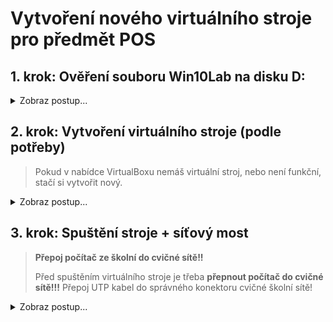# Vytvoření nového virtuálního stroje pro předmět POS

<!-- 
Kontroluj, že je tu vše...
Vytvořit vlastní kopii virt. pevného disku
Originály: D:\base
Zkopírujte: D:\base\Win10lab.vhd (Původní image ponechte pro další žáky!!!)
Vaše kopie bude: D:\Win10lab-prijmeni.vhd
Vytvořte ve VirtualBoxu nový virtuální stroj
(Pokud ještě nemáte... ;) )
Název: Win10Lab
OS: Windows 10 (64 bit)
Paměť: 4096 MB
Aspoň 2048 MB ;)
Méně než 50% celkové paměti.
Připojit existující pevný disk:
Vyberte svou kopii souboru s virtuálním pevným diskem, kterou jste si vytvořili v rámci bodu 2.
Nastavit Síťový most
VM → Nastavení... → Síť
Karta 1 → Připojena k:
Síťový most
-->

## 1. krok: Ověření souboru Win10Lab na disku D:
<details><summary>Zobraz postup...</summary>

1. V&nbsp;Průzkumníku souborů si zobraz disk `D:\`.
1. Zkontroluj, že tam je soubor `D:\win10lab.vdi`.
1. Pokud chybí (nebo se při spuštění ukázalo, že je poškozený), zkopíruj si ho ze složky `D:\base`:
    <br />
    <br />**POZOR!!! Nepřipojuj soubor ze složky `D:\base`, zkopíruj si ho na `D:`!!! Originál ponech ve složce `D:\base` pro další žáky!!!**
    <br />
    <br />
1. Pokud složku `D:\base` nemáš, nebo v&nbsp;ní soubor chybí, zkopíruj si soubor ze síťového serveru `\\dilna` (je to o něco pomalejší):
    <br />
    <br />**POZOR!!! Nepřipojuj soubor ze serveru, zkopíruj si ho na `D:`!!!**
    <br />
    <br />  ![Stažení vzorového stroje](img/pos-vm_055_kopie-vzoroveho.png)

</details>

## 2. krok: Vytvoření virtuálního stroje (podle potřeby)

> Pokud v&nbsp;nabídce VirtualBoxu nemáš virtuální stroj, nebo není funkční, stačí si vytvořit nový.

<details><summary>Zobraz postup...</summary>

1. Vytvoř nový virtuální stroj&nbsp;<br />  ![Klikni na „Nový stroj“](img/pos-vm_010_novy-stroj.png)
1. Přepnutí do _expertního režimu_ &nbsp;<br />  ![Přepnutí do expertního režimu](img/pos-vm_020_expertni-rezim.png)
1. Zadej nastavení virtuálního stroje: &nbsp;<br />  ![Nastavení stroje](img/pos-vm_030_nastaveni-stroje.png)
    - Název stroje je pro tebe, na ven vidět nejde.
    - Umístění souborů stroje bude `C:\vms\prijmeni`. Zkontroluj, že na `C:\` je složka `vms`. Další složky se vytvoří samy.
    - Disk obsahuje instalaci 64bitových Windows 10.
    - Velikost paměti by měla být nejlépe aspoň 4&nbsp;GB, ale není doporučeno přiřazovat stroji více než polovinu kapacity skutečné paměti (jezdec by měl být v&nbsp;zelené zóně).
1. K&nbsp;virtuálnímu stroji připojíme připravený virtuální disk stažený na `D:\win10lab.vdi`:<br />
    ![Přiřaď virtuálnímu stroji virtuální disk](img/pos-vm_040_pridat-disk.png)
    <br />
    ![](img/pos-vm_050_pridat-disk-ktery.png)
1. Potvrď připojení virtuálního disku:<br /> ![Potvrzení volby virtuálního disku](img/pos-vm_060_pridat-disk-vybrat.png)
1. Vytvoř stroj:<br /> ![Potvrzení](img/pos-vm_070_potvrd.png)
1. Nastavení síťového mostu<br />
Aby počítač mohl komunikovat ve cvičné síti, je třeba ho přepnout do režimu _síťový most_!<br />
![Nastavení síťového mostu](img/pos-vm_080_sitovy-most.png)
1. Doporučené nastavení: přiřazení více jader procesoru<br /> ![](img/pos-vm_090_volitelne-procesor.png)

</details>

## 3. krok: Spuštění stroje + síťový most
> **Přepoj počítač ze školní do cvičné sítě!!**
>
> Před spuštěním virtuálního stroje je třeba **přepnout počítač do cvičné sítě!!!**
> Přepoj UTP kabel do správného konektoru cvičné školní sítě!

<details><summary>Zobraz postup...</summary>

1. Spusť virtuální stroj tlačítkem _Spustit_<br /> ![Spuštění stroje](img/pos-vm_100_spustit.png)
1. Dodatečné přepnutí na síťový mostu při spuštěném stroji:<br />Pokud jsi při vytváření stroje zapomněl(a) zapnout síťový most, můžeš to udělat dodatečně<br />  ![](img/pos-vm_110_sitovy-most-dodatecne.png)
1. Volitelně: přepnutí do celoobrazovkového režimu:<br />  ![Celoobrazovkový režim](img/pos-vm_120_fullscreen.png)

</details>